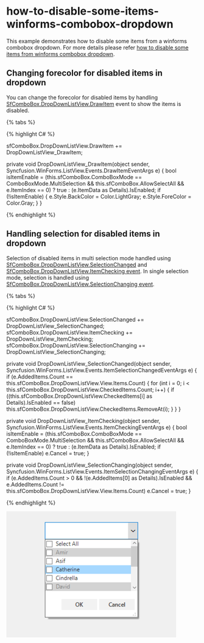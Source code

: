 # how-to-disable-some-items-winforms-combobox-dropdown
This example demonstrates how to disable some items from a winforms combobox dropdown. For more details please refer [how to disable some items from winforms combobox dropdown](https://www.syncfusion.com/kb/11254/how-to-disable-some-items-winforms-combobox-dropdown).

## Changing forecolor for disabled items in dropdown
You can change the forecolor for disabled items by handling [SfComboBox.DropDownListView.DrawItem]((https://help.syncfusion.com/cr/windowsforms/Syncfusion.WinForms.ListView.SfListView.html)) event to show the items is disabled.

{% tabs %}

{% highlight C# %}

sfComboBox.DropDownListView.DrawItem += DropDownListView_DrawItem;
 
private void DropDownListView_DrawItem(object sender, Syncfusion.WinForms.ListView.Events.DrawItemEventArgs e)
{
    bool isItemEnable = (this.sfComboBox.ComboBoxMode == ComboBoxMode.MultiSelection && this.sfComboBox.AllowSelectAll && e.ItemIndex == 0) ? true : (e.ItemData as Details).IsEnabled;
    if (!isItemEnable)
    {
        e.Style.BackColor = Color.LightGray;
        e.Style.ForeColor = Color.Gray;
    }
}

{% endhighlight %}

## Handling selection for disabled items in dropdown
Selection of disabled items in multi selection mode handled using [SfComboBox.DropDownListView.SelectionChanged](https://help.syncfusion.com/cr/windowsforms/Syncfusion.WinForms.ListView.SfListView.html) and [SfComboBox.DropDownListView.ItemChecking event](https://help.syncfusion.com/cr/windowsforms/Syncfusion.WinForms.ListView.SfListView.html). In single selection mode, selection is handled using [SfComboBox.DropDownListView.SelectionChanging event](https://help.syncfusion.com/cr/windowsforms/Syncfusion.WinForms.ListView.SfListView.html).

{% tabs %}

{% highlight C# %}

sfComboBox.DropDownListView.SelectionChanged += DropDownListView_SelectionChanged;
sfComboBox.DropDownListView.ItemChecking += DropDownListView_ItemChecking;
sfComboBox.DropDownListView.SelectionChanging += DropDownListView_SelectionChanging;
 
private void DropDownListView_SelectionChanged(object sender, Syncfusion.WinForms.ListView.Events.ItemSelectionChangedEventArgs e)
{
    if (e.AddedItems.Count == this.sfComboBox.DropDownListView.View.Items.Count)
    {
        for (int i = 0; i < this.sfComboBox.DropDownListView.CheckedItems.Count; i++)
        {
            if ((this.sfComboBox.DropDownListView.CheckedItems[i] as Details).IsEnabled == false)
                this.sfComboBox.DropDownListView.CheckedItems.RemoveAt(i);
        }
    }
}
 
private void DropDownListView_ItemChecking(object sender, Syncfusion.WinForms.ListView.Events.ItemCheckingEventArgs e)
{
    bool isItemEnable = (this.sfComboBox.ComboBoxMode == ComboBoxMode.MultiSelection && this.sfComboBox.AllowSelectAll && e.ItemIndex == 0) ? true : (e.ItemData as Details).IsEnabled;
    if (!isItemEnable)
        e.Cancel = true;
}
 
private void DropDownListView_SelectionChanging(object sender, Syncfusion.WinForms.ListView.Events.ItemSelectionChangingEventArgs e)
{
    if (e.AddedItems.Count > 0 && !(e.AddedItems[0] as Details).IsEnabled && e.AddedItems.Count != this.sfComboBox.DropDownListView.View.Items.Count)
        e.Cancel = true;
} 

{% endhighlight %}

![Disable items in ComboBox](SfComboBox/SfComboBox/ComboBox%20Images/Disable%20some%20items%20in%20ComboBox.png)

